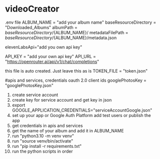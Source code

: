 # videoCreator

.env file
ALBUM_NAME = "add your album name"
baseResourceDirectory = "Downloaded_Albums"
albumPath = ${baseResourceDirectory}/${ALBUM_NAME}/
metadataFilePath = ${baseResourceDirectory}/${ALBUM_NAME}/metadata.json

elevenLabsApi="add you own api key"

API_KEY = "add your own api key"
API_URL = "https://openrouter.ai/api/v1/chat/completions"

this file is auto created. Just leave this as is
TOKEN_FILE = "token.json"

#apis and services, credentials oauth 2.0 client ids
googlePhotosKey = "googlePhotosKey.json"




1. create service account  
2. create key for service account and get key in json
3. export GOOGLE_APPLICATION_CREDENTIALS="serviceAccountGoogle.json"
4. set up your app or Google Auth Platform add test users or publish the app
5. get credentials in apis and services
6. get the name of your album and add it in ALBUM_NAME
7. run "python3.10 -m venv venv"
8. run "source venv/bin/activate"
9. run "pip install -r requirements.txt"
10. run the python scripts in order